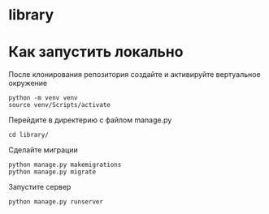 # library
# Как запустить локально
После клонирования репозитория создайте и активируйте вертуальное окружение
```
python -m venv venv
source venv/Scripts/activate
```
Перейдите в директерию с файлом manage.py
```
cd library/ 
```
Сделайте миграции
```
python manage.py makemigrations
python manage.py migrate
```
Запустите сервер
```
python manage.py runserver
```